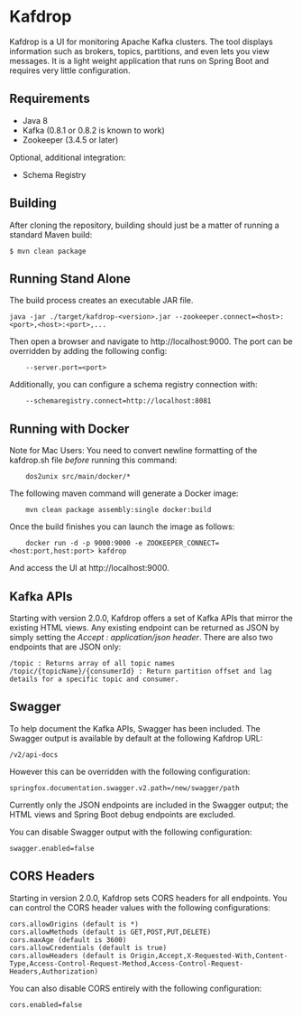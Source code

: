 # Kafdrop

Kafdrop is a UI for monitoring Apache Kafka clusters. The tool displays information such as brokers, topics, partitions, and even lets you view messages. It is a light weight application that runs on Spring Boot and requires very little configuration.

## Requirements

* Java 8
* Kafka (0.8.1 or 0.8.2 is known to work)
* Zookeeper (3.4.5 or later)

Optional, additional integration:

* Schema Registry

## Building

After cloning the repository, building should just be a matter of running a standard Maven build:

```
$ mvn clean package
```

## Running Stand Alone

The build process creates an executable JAR file.  

```
java -jar ./target/kafdrop-<version>.jar --zookeeper.connect=<host>:<port>,<host>:<port>,...
```

Then open a browser and navigate to http://localhost:9000. The port can be overridden by adding the following config:

```
    --server.port=<port>
```

Additionally, you can configure a schema registry connection with:
```
    --schemaregistry.connect=http://localhost:8081
```

## Running with Docker

Note for Mac Users: You need to convert newline formatting of the kafdrop.sh file *before* running this command:

```
    dos2unix src/main/docker/*
```

The following maven command will generate a Docker image:

```
    mvn clean package assembly:single docker:build
```


Once the build finishes you can launch the image as follows:

```
    docker run -d -p 9000:9000 -e ZOOKEEPER_CONNECT=<host:port,host:port> kafdrop
```

And access the UI at http://localhost:9000.

## Kafka APIs

Starting with version 2.0.0, Kafdrop offers a set of Kafka APIs that mirror the existing HTML views. Any existing endpoint can be returned as JSON by simply setting the *Accept : application/json header*. There are also two endpoints that are JSON only:

    /topic : Returns array of all topic names
    /topic/{topicName}/{consumerId} : Return partition offset and lag details for a specific topic and consumer.

## Swagger

To help document the Kafka APIs, Swagger has been included. The Swagger output is available by default at the following Kafdrop URL:

    /v2/api-docs
    
However this can be overridden with the following configuration:

    springfox.documentation.swagger.v2.path=/new/swagger/path

Currently only the JSON endpoints are included in the Swagger output; the HTML views and Spring Boot debug endpoints are excluded.

You can disable Swagger output with the following configuration:

    swagger.enabled=false

## CORS Headers

Starting in version 2.0.0, Kafdrop sets CORS headers for all endpoints. You can control the CORS header values with the following configurations:

    cors.allowOrigins (default is *)
    cors.allowMethods (default is GET,POST,PUT,DELETE)
    cors.maxAge (default is 3600)
    cors.allowCredentials (default is true)
    cors.allowHeaders (default is Origin,Accept,X-Requested-With,Content-Type,Access-Control-Request-Method,Access-Control-Request-Headers,Authorization)
    
You can also disable CORS entirely with the following configuration:

    cors.enabled=false
